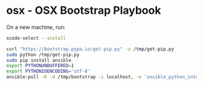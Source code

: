 osx - OSX Bootstrap Playbook
============================

On a new machine, run:

```bash
xcode-select --install

curl "https://bootstrap.pypa.io/get-pip.py" -o /tmp/get-pip.py
sudo python /tmp/get-pip.py
sudo pip install ansible
export PYTHONUNBUFFERED=1
export PYTHONIOENCODING='utf-8'
ansible-pull -K -d /tmp/bootstrap -i localhost, -e 'ansible_python_interpreter=/usr/bin/python3' -U https://github.com/jalaziz/osx.git
```

